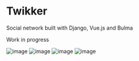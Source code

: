 # Twikker
Social network built with Django, Vue.js and Bulma

Work in progress

![image](https://user-images.githubusercontent.com/88452580/195798844-3de23718-9bf0-4f2e-893f-50445d71bd4e.png)
![image](https://user-images.githubusercontent.com/88452580/195798888-d42b920a-ee97-4745-9754-ec739a21000e.png)
![image](https://user-images.githubusercontent.com/88452580/195798961-0023d35d-a795-498f-9fd5-5a8cef0484ac.png)
![image](https://user-images.githubusercontent.com/88452580/195799008-11be024e-39b0-4b39-9f34-a069e0edb53e.png)


